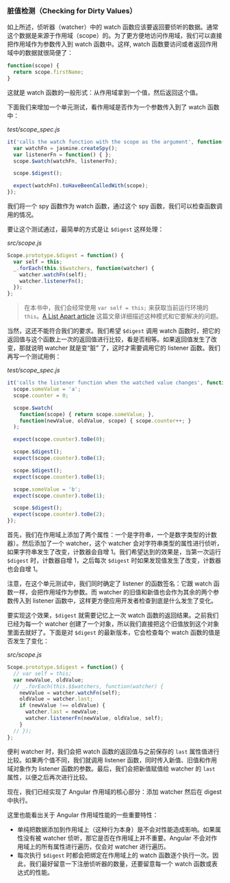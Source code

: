 ### 脏值检测（Checking for Dirty Values）

如上所述，侦听器（watcher）中的 watch 函数应该要返回要侦听的数据。通常这个数据是来源于作用域（scope）的。为了更方便地访问作用域，我们可以直接把作用域作为参数传入到 watch 函数中。这样, watch 函数要访问或者返回作用域中的数据就很简便了：

```js
function(scope) {
  return scope.firstName;
}
```

这就是 watch 函数的一般形式：从作用域拿到一个值，然后返回这个值。

下面我们来增加一个单元测试，看作用域是否作为一个参数传入到了 watch 函数中：

_test/scope\_spec.js_

```js
it('calls the watch function with the scope as the argument', function() {
  var watchFn = jasmine.createSpy();
  var listenerFn = function() { };
  scope.$watch(watchFn, listenerFn);

  scope.$digest();

  expect(watchFn).toHaveBeenCalledWith(scope);
});
```

我们将一个 spy 函数作为 watch 函数，通过这个 spy 函数，我们可以检查函数调用的情况。

要让这个测试通过，最简单的方式是让 `$digest` 这样处理：

_src/scope.js_

```js
Scope.prototype.$digest = function() {
  var self = this;
  _.forEach(this.$$watchers, function(watcher) {
    watcher.watchFn(self);
    watcher.listenerFn();
  });
};
```

> 在本书中，我们会经常使用 `var self = this;` 来获取当前运行环境的 `this`。[A List Apart article](https://alistapart.com/article/getoutbindingsituations/) 这篇文章详细描述这种模式和它要解决的问题。

当然，这还不能符合我们的要求。我们希望 `$digest` 调用 watch 函数时，把它的返回值与这个函数上一次的返回值进行比较，看是否相等。如果返回值发生了改变，那就说明 watcher 就是变“脏” 了，这时才需要调用它的 listener 函数。我们再写一个测试用例：

_test/scope\_spec.js_

```js
it('calls the listener function when the watched value changes', function() {
  scope.someValue = 'a';
  scope.counter = 0;

  scope.$watch(
    function(scope) { return scope.someValue; },
    function(newValue, oldValue, scope) { scope.counter++; }
  );

  expect(scope.counter).toBe(0);

  scope.$digest();
  expect(scope.counter).toBe(1);

  scope.$digest();
  expect(scope.counter).toBe(1);

  scope.someValue = 'b';
  expect(scope.counter).toBe(1);

  scope.$digest();
  expect(scope.counter).toBe(2);
});
```

首先，我们在作用域上添加了两个属性：一个是字符串，一个是数字类型的计数器）。然后添加了一个 watcher，这个 watcher 会对字符串类型的属性进行侦听，如果字符串发生了改变，计数器会自增 1。我们希望达到的效果是，当第一次运行 `$digest` 时，计数器自增 1，之后每次 `$digest` 时如果发现值发生了改变，计数器也会自增 1。

注意，在这个单元测试中，我们同时确定了 listener 的函数签名：它跟 watch 函数一样，会把作用域作为参数。而 watcher 的旧值和新值也会作为其余的两个参数传入到 listener 函数中，这样更方便应用开发者检查到底是什么发生了变化。

要实现这个效果，`$digest` 就需要记忆上一次 watch 函数的返回结果。之前我们已经为每一个 watcher 创建了一个对象，所以我们直接把这个旧值放到这个对象里面去就好了。下面是对 `$digest` 的最新版本，它会检查每个 watch 函数的值是否发生了变化：

_src/scope.js_

```js
Scope.prototype.$digest = function() {
  // var self = this;
  var newValue, oldValue;
  // _.forEach(this.$$watchers, function(watcher) {
    newValue = watcher.watchFn(self);
    oldValue = watcher.last;
    if (newValue !== oldValue) {
      watcher.last = newValue;
      watcher.listenerFn(newValue, oldValue, self);
    }
  // }); 
};
```

便利 watcher 时，我们会把 watch 函数的返回值与之前保存的 `last` 属性值进行比较。如果两个值不同，我们就调用 listener 函数，同时传入新值、旧值和作用域对象作为 listener 函数的参数。最后，我们会把新值赋值给 watcher 的 `last` 属性，以便之后再次进行比较。

现在，我们已经实现了 Angular 作用域的核心部分：添加 watcher 然后在 digest 中执行。

这里也能看出关于 Angular 作用域性能的一些重要特性：

* 单纯把数据添加到作用域上（这种行为本身）是不会对性能造成影响。如果属性没有被 watcher 侦听，那它是否在作用域上并不重要。Angular 不会对作用域上的所有属性进行遍历，仅会对 watcher 进行遍历。
* 每次执行 `$digest` 时都会把绑定在作用域上的 watch 函数逐个执行一次。因此，我们最好留意一下注册侦听器的数量，还要留意每一个 watch 函数或表达式的性能。



